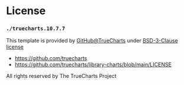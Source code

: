 # License

### `./truecharts.10.7.7`

This template is provided by [GitHub@TrueCharts](https://github.com/truecharts) under [BSD-3-Clause license](https://github.com/truecharts/library-charts/blob/main/LICENSE)

- https://github.com/truecharts
- https://github.com/truecharts/library-charts/blob/main/LICENSE

All rights reserved by The TrueCharts Project